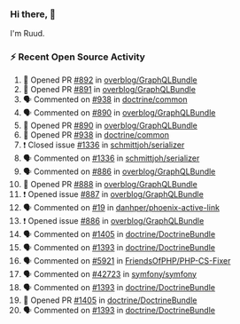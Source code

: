 ### Hi there, 👋

I'm Ruud.
 
### :zap: Recent Open Source Activity

<!--START_SECTION:activity-->
1. 💪 Opened PR [#892](https://github.com/overblog/GraphQLBundle/pull/892) in [overblog/GraphQLBundle](https://github.com/overblog/GraphQLBundle)
2. 💪 Opened PR [#891](https://github.com/overblog/GraphQLBundle/pull/891) in [overblog/GraphQLBundle](https://github.com/overblog/GraphQLBundle)
3. 🗣 Commented on [#938](https://github.com/doctrine/common/issues/938) in [doctrine/common](https://github.com/doctrine/common)
4. 🗣 Commented on [#890](https://github.com/overblog/GraphQLBundle/issues/890) in [overblog/GraphQLBundle](https://github.com/overblog/GraphQLBundle)
5. 💪 Opened PR [#890](https://github.com/overblog/GraphQLBundle/pull/890) in [overblog/GraphQLBundle](https://github.com/overblog/GraphQLBundle)
6. 💪 Opened PR [#938](https://github.com/doctrine/common/pull/938) in [doctrine/common](https://github.com/doctrine/common)
7. ❗️ Closed issue [#1336](https://github.com/schmittjoh/serializer/issues/1336) in [schmittjoh/serializer](https://github.com/schmittjoh/serializer)
8. 🗣 Commented on [#1336](https://github.com/schmittjoh/serializer/issues/1336) in [schmittjoh/serializer](https://github.com/schmittjoh/serializer)
9. 🗣 Commented on [#886](https://github.com/overblog/GraphQLBundle/issues/886) in [overblog/GraphQLBundle](https://github.com/overblog/GraphQLBundle)
10. 💪 Opened PR [#888](https://github.com/overblog/GraphQLBundle/pull/888) in [overblog/GraphQLBundle](https://github.com/overblog/GraphQLBundle)
11. ❗️ Opened issue [#887](https://github.com/overblog/GraphQLBundle/issues/887) in [overblog/GraphQLBundle](https://github.com/overblog/GraphQLBundle)
12. 🗣 Commented on [#19](https://github.com/danhper/phoenix-active-link/issues/19) in [danhper/phoenix-active-link](https://github.com/danhper/phoenix-active-link)
13. ❗️ Opened issue [#886](https://github.com/overblog/GraphQLBundle/issues/886) in [overblog/GraphQLBundle](https://github.com/overblog/GraphQLBundle)
14. 🗣 Commented on [#1405](https://github.com/doctrine/DoctrineBundle/issues/1405) in [doctrine/DoctrineBundle](https://github.com/doctrine/DoctrineBundle)
15. 🗣 Commented on [#1393](https://github.com/doctrine/DoctrineBundle/issues/1393) in [doctrine/DoctrineBundle](https://github.com/doctrine/DoctrineBundle)
16. 🗣 Commented on [#5921](https://github.com/FriendsOfPHP/PHP-CS-Fixer/issues/5921) in [FriendsOfPHP/PHP-CS-Fixer](https://github.com/FriendsOfPHP/PHP-CS-Fixer)
17. 🗣 Commented on [#42723](https://github.com/symfony/symfony/issues/42723) in [symfony/symfony](https://github.com/symfony/symfony)
18. 🗣 Commented on [#1393](https://github.com/doctrine/DoctrineBundle/issues/1393) in [doctrine/DoctrineBundle](https://github.com/doctrine/DoctrineBundle)
19. 💪 Opened PR [#1405](https://github.com/doctrine/DoctrineBundle/pull/1405) in [doctrine/DoctrineBundle](https://github.com/doctrine/DoctrineBundle)
20. 🗣 Commented on [#1393](https://github.com/doctrine/DoctrineBundle/issues/1393) in [doctrine/DoctrineBundle](https://github.com/doctrine/DoctrineBundle)
<!--END_SECTION:activity-->
